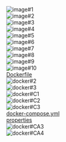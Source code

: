 ![image#1](image1.JPG)
<br>
![image#2](image2.JPG)
<br>
![image#3](image3.JPG)
<br>
![image#4](image4.JPG)
<br>
![image#5](image5.JPG)
<br>
![image#6](image6.JPG)
<br>
![image#7](image7.JPG)
<br>
![image#8](image8fixedCoordinates.JPG)
<br>
![image#9](image9fixedtravis.JPG)
<br>
![image#10](image10fixedgit.JPG)
<br>
[Dockerfile](https://github.com/alexDev-92/spring-petclinic/blob/master/Dockerfile) 
<br>
![docker#2](docker2.JPG)
<br>
![docker#3](docker3.JPG)
<br>
![docker#C1](dockerC1.JPG)
<br>
![docker#C2](dockerC2.JPG)
<br>
![docker#C3](dockerC3.JPG)
<br>
[docker-compose.yml](https://github.com/alexDev-92/spring-petclinic/blob/master/docker-compose.yml)
<br>
[properties](https://github.com/alexDev-92/spring-petclinic/blob/master/src/main/resources/application-mysql.properties)
<br>
![docker#CA3](dockerCA3.JPG)
<br>
![docker#CA4](dockerCA4.JPG)